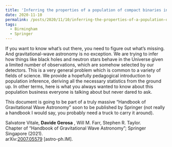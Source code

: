 ```yaml
---
title: 'Inferring the properties of a population of compact binaries in presence of selection effects'
date: 2020-11-10
permalink: /posts/2020/11/10/inferring-the-properties-of-a-population-of-compact-binaries-in-presence-of-selection-effects
tags:
  - Birmingham
  - Springer
---
```


If you want to know what’s out there, you need to figure out what’s missing. And gravitational-wave astronomy is no exception. We are trying to infer how things like black holes and neutron stars behave in the Universe given a limited number of observations, which are somehow selected by our detectors. This is a very general problem which is common to a variety of fields of science. We provide a hopefully pedagogical introduction to population inference, deriving all the necessary statistics from the ground up. In other terms, here is what you always wanted to know about this population business everyone is talking about but never dared to ask. 

This document is going to be part of a truly massive “Handbook of Gravitational Wave Astronomy” soon to be published by Springer (not really a handbook I would say, you probably need a truck to carry it around).

Salvatore Vitale, **Davide Gerosa** , Will M. Farr, Stephen R. Taylor.  
Chapter of “Handbook of Gravitational Wave Astronomy”; Springer Singapore (2021).  
arXiv:[2007.05579](<https://arxiv.org/abs/2006.06647>) [astro-ph.IM].


